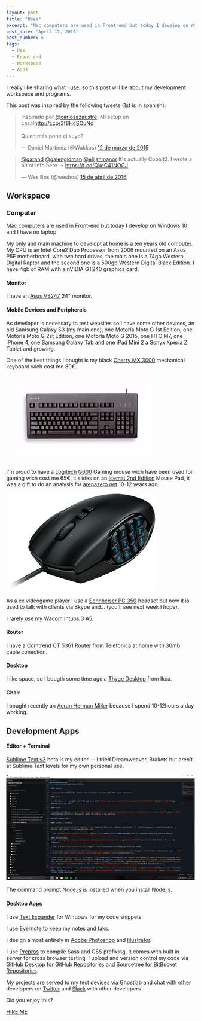 ```yaml
---
layout: post
title: "Uses"
excerpt: "Mac computers are used in Front-end but today I develop on Windows 10 and I have no laptop. So this time I'll share my Workspace and Development Apps"
post_date: "April 17, 2016"
post_number: 6
tags: 
  - Use
  - Front-end
  - Workspace
  - Apps
---
```

I really like sharing what I <a href="/resources">use</a>, so this post will be about my development workspace and programs.

This post was inspired by the following tweets (1st is in spanish):

<blockquote class="twitter-tweet" data-lang="es">
	<p lang="es" dir="ltr">Inspirado por <a href="https://twitter.com/carlosazaustre">@carlosazaustre</a>: Mi setup en casa!<a href="http://t.co/3f8HcSOuNd">http://t.co/3f8HcSOuNd</a><br><br>Quien más pone el suyo?</p>&mdash; Daniel Martínez (@Wakkos) <a href="https://twitter.com/Wakkos/status/576096074915553281">12 de marzo de 2015</a>
</blockquote>

<blockquote class="twitter-tweet" data-conversation="none" data-lang="es">
	<p lang="en" dir="ltr"><a href="https://twitter.com/garand">@garand</a> <a href="https://twitter.com/galengidman">@galengidman</a> <a href="https://twitter.com/elijahmanor">@elijahmanor</a> It&#39;s actually Cobalt2. I wrote a bit of info here → <a href="https://t.co/QkeC41NOCJ">https://t.co/QkeC41NOCJ</a></p>&mdash; Wes Bos (@wesbos) <a href="https://twitter.com/wesbos/status/720979539313221632">15 de abril de 2016</a>
</blockquote>

## Workspace

### Computer

Mac computers are used in Front-end but today I develop on Windows 10 and I have no laptop.

My only and main machine to developt at home is a ten years old computer. My CPU is an Intel Core2 Duo Processor from 2006 mounted on an Asus P5E motherboard, with two hard drives, the main one is a 74gb Western Digital Raptor and the second one is a 500gb Western Digital Black Edition. I have 4gb of RAM with a nVIDIA GT240 graphics card.

#### Monitor

I have an <a href="https://www.asus.com/es/Monitors/VS247H/" target="_blank">Asus VS247</a> 24" monitor.

#### Mobile Devices and Peripherals

As developer is necessary to test websites so I have some other devices, an old Samsung Galaxy S3 (my main one), one Motorla Moto G 1st Edition, one Motorla Moto G 2st Edition, one Motorla Moto G 2015, one HTC M7, one iPhone 4, one Samsung Galaxy Tab and one iPad Mini 2 a Sonyx Xperia Z Tablet and growing.

One of the best things I bought is my black <a href="http://cherryamericas.com/product/g80-3000-mx-technology-keyboard/" target="_blank">Cherry MX 3000</a> mechanical keyboard wich cost me 80€.

<img class="center" src="/images/post-cherry-mx-3000-keyboard.jpg" alt="Cherry MX 3000 Keyboard">

I'm proud to have a <a href="http://gaming.logitech.com/es-es/product/g600-mmo-gaming-mouse" target="_blank">Logitech G600</a> Gaming mouse wich have been used for gaming wich cost me 65€, it slides on an <a href="http://www.newegg.com/Product/Product.aspx?Item=N82E16817114203" target="_blank">Icemat 2nd Edition</a> Mouse Pad, it was a gift to do an analysis for <a href="http://www.arenazero.net" target="_blank">arenazero.net</a> 10-12 years ago.

<img class="center" src="/images/post-logitech-g600-gaming-mouse.png" alt="Logitech G600 Gaming Mouse">

As a ex videogame player I use a <a href="http://en-us.sennheiser.com/professional-gamer-headset-super-noise-cancellation-pc-350" target="_blank">Sennheiser PC 350</a> headset but now it is used to talk with clients via Skype and... (you'll see next week I hope).

I rarely use my Wacom Intuos 3 A5.

#### Router

I have a Comtrend CT 5361 Router from Telefonica at home with 30mb cable conection.

#### Desktop

I like space, so I bougth some time ago a <a href="http://www.ikea.com/es/es/catalog/products/S89110934/" target="_blank">Thyge Desktop</a> from Ikea.

#### Chair

I bought recently an <a href="http://www.hermanmiller.com/products/seating/performance-work-chairs/aeron-chairs.html" target="_blank">Aeron Herman Miller</a> because I spend 10-12hours a day working.

## Development Apps

#### Editor + Terminal

<a href="http://www.sublimetext.com" target="_blank">Sublime Text v3</a> beta is my editor — I tried Dreamweaver, Brakets but aren’t at Sublime Text levels for my own personal use.

<img src="/images/post-sublimetext.jpg" alt="Sublime Text Editor">

The command prompt <a href="https://nodejs.org/en/" target="_blank">Node.js</a> is installed when you install Node.js.

#### Desktop Apps

I use <a href="http://www.phraseexpress.com/textexpander-windows.htm" target="_blank">Text Expander</a> for Windows for my code snippets.

I use <a href="https://evernote.com" target="_blank">Evernote</a> to keep my notes and taks.

I design almost entirely in <a href="http://www.adobe.com/es/products/photoshop.html" target="_blank">Adobe Photoshop</a> and <a href="http://www.adobe.com/es/products/illustrator.html" target="_blank">Illustrator</a>.

I use <a href="https://prepros.io" target="_blank">Prepros</a> to compile Sass and CSS prefixing, It comes with built in server for cross browser testing. I upload and version control my code via <a href="https://desktop.github.com/" target="_blank">GitHub Desktop</a> for <a href="https://github.com/IgnaciodeNuevo" target="_blank">GitHub Repositories</a> and <a href="https://www.sourcetreeapp.com/" target="_blank">Sourcetree</a> for <a href="https://bitbucket.org" target="_blank">BitBucket Repositories</a>.

My projects are served to my test devices via <a href="https://www.vanamco.com/ghostlab/" target="_blank">Ghostlab</a> and chat with other developers on <a href="https://twitter.com/IgnaciodeNuevo">Twitter</a> and <a href="https://slack.com/" target="_blank">Slack</a> with other developers.

Did you enjoy this?

<p class="btn--hire">
  <a href="mailto:ignaciodenuevo@gmail.com">HIRE ME</a>
</p>

<script async src="//platform.twitter.com/widgets.js" charset="utf-8"></script>
